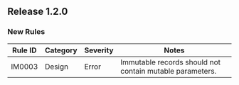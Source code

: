 ## Release 1.2.0

### New Rules

Rule ID | Category | Severity | Notes                                                       
--------|----------|----------|-------------------------------------------------------------
IM0003  | Design   | Error    | Immutable records should not contain mutable parameters.    

